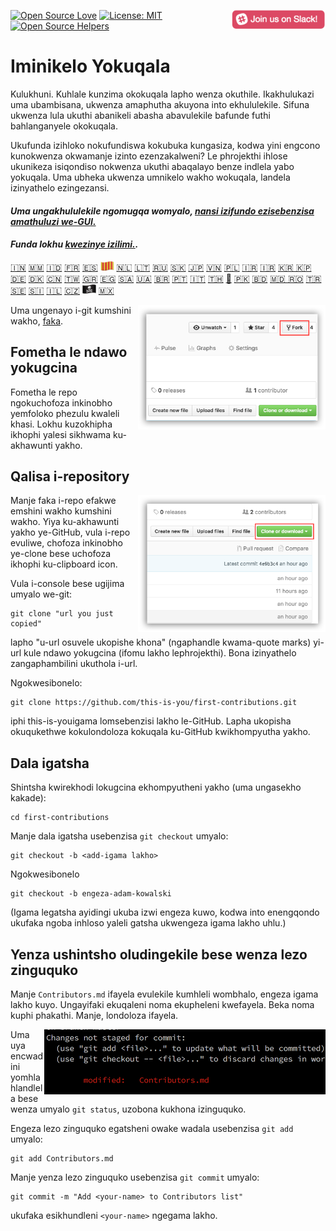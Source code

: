 [![Open Source Love](https://badges.frapsoft.com/os/v1/open-source.svg?v=103)](https://github.com/ellerbrock/open-source-badges/)
[<img align="right" width="150" src="assets/join-slack-team.png">](https://join.slack.com/t/firstcontributors/shared_invite/enQtMzE1MTYwNzI3ODQ0LTZiMDA2OGI2NTYyNjM1MTFiNTc4YTRhZTg4OWZjMzA0ZWZmY2UxYzVkMzI1ZmVmOWI4ODdkZWQwNTM2NDVmNjY)
[![License: MIT](https://img.shields.io/badge/License-MIT-green.svg)](https://opensource.org/licenses/MIT)
[![Open Source Helpers](https://www.codetriage.com/roshanjossey/first-contributions/badges/users.svg)](https://www.codetriage.com/roshanjossey/first-contributions)


# Iminikelo Yokuqala


Kulukhuni. Kuhlale kunzima okokuqala lapho wenza okuthile. Ikakhulukazi uma ubambisana, ukwenza amaphutha akuyona into ekhululekile. Sifuna ukwenza lula ukuthi abanikeli abasha abavulekile bafunde futhi bahlanganyele okokuqala.

Ukufunda izihloko nokufundiswa kokubuka kungasiza, kodwa yini engcono kunokwenza okwamanje izinto ezenzakalweni? Le phrojekthi ihlose ukunikeza isiqondiso nokwenza ukuthi abaqalayo benze indlela yabo yokuqala. Uma ubheka ukwenza umnikelo wakho wokuqala, landela izinyathelo ezingezansi.

#### *Uma ungakhululekile ngomugqa womyalo, [nansi izifundo ezisebenzisa amathuluzi we-GUI.]( #tutorials-using-other-tools )*

#### *Funda lokhu  [kwezinye izilimi.](translations/Translations.md).*

[🇮🇳](translations/README.hi.md)
[🇲🇲](translations/README.mm_unicode.md)
[🇮🇩](translations/README.id.md)
[🇫🇷](translations/README.fr.md)
[🇪🇸](translations/README.es.md)
[<img src="assets/catalan1.png" width="22">](translations/README.ca.md)
[🇳🇱](translations/README.nl.md)
[🇱🇹](translations/README.lt.md)
[🇷🇺](translations/README.ru.md)
[:slovakia:](translations/README.slk.md)
[🇯🇵](translations/README.ja.md)
[🇻🇳](translations/README.vn.md)
[🇵🇱](translations/README.pl.md)
[🇮🇷](translations/README.fa.md)
[🇮🇷](translations/README.fa.en.md)
[🇰🇷 🇰🇵](translations/README.ko.md)
[🇩🇪](translations/README.de.md)
[🇩🇰](translations/README.da.md)
[🇨🇳](translations/README.chs.md)
[🇹🇼](translations/README.cht.md)
[🇬🇷](translations/README.gr.md)
[🇪🇬](translations/README.eg.md)
[🇸🇦](translations/README.ar.md)
[🇺🇦](translations/README.ua.md)
[🇧🇷](translations/README.pt_br.md)
[🇵🇹](translations/README.pt-pt.md)
[🇮🇹](translations/README.it.md)
[🇹🇭](translations/README.th.md)
[🏴](translations/README.gl.md)
[🇵🇰](translations/README.ur.md)
[:bangladesh:](translations/README.bn.md)
[🇲🇩 🇷🇴](translations/README.ro.md)
[🇹🇷](translations/README.tr.md)
[🇸🇪](translations/README.se.md)
[:slovenia:](translations/README.sl.md)
[🇮🇱](translations/README.hb.md)
[🇨🇿](translations/README.cs.md)
[<img src="assets/pirate.png" width="22">](translations/README.en-pirate.md)
[🇲🇽](translations/README.mx.md)



<img align="right" width="300" src="assets/fork.png" alt="fork this repository" />


Uma ungenayo i-git kumshini wakho, [faka]( https://help.github.com/articles/set-up-git/).

## Fometha le ndawo yokugcina

Fometha le repo ngokuchofoza inkinobho yemfoloko phezulu kwaleli khasi. Lokhu kuzokhipha ikhophi yalesi sikhwama ku-akhawunti yakho.

## Qalisa i-repository

<img align="right" width="300" src="assets/clone.png" alt="clone this repository" />

Manje faka i-repo efakwe emshini wakho kumshini wakho. Yiya ku-akhawunti yakho ye-GitHub, vula i-repo evuliwe, chofoza inkinobho ye-clone bese uchofoza ikhophi ku-clipboard icon.

Vula i-console bese ugijima umyalo we-git:

```
git clone "url you just copied"
```
lapho "u-url osuvele ukopishe khona" (ngaphandle kwama-quote marks) yi-url kule ndawo yokugcina (ifomu lakho lephrojekthi). Bona izinyathelo zangaphambilini ukuthola i-url.

Ngokwesibonelo:

```
git clone https://github.com/this-is-you/first-contributions.git
```

iphi this-is-youigama lomsebenzisi lakho le-GitHub. Lapha ukopisha okuqukethwe kokulondoloza kokuqala ku-GitHub kwikhompyutha yakho.

## Dala igatsha

Shintsha kwirekhodi lokugcina ekhompyutheni yakho (uma ungasekho kakade):

```
cd first-contributions
```

Manje dala igatsha usebenzisa  `git checkout` umyalo:

```
git checkout -b <add-igama lakho>
```

Ngokwesibonelo

```
git checkout -b engeza-adam-kowalski
```
(Igama legatsha ayidingi ukuba izwi engeza kuwo, kodwa into enengqondo ukufaka ngoba inhloso yaleli gatsha ukwengeza igama lakho uhlu.)

## Yenza ushintsho oludingekile bese wenza lezo zinguquko

Manje `Contributors.md` ifayela evulekile kumhleli wombhalo, engeza igama lakho kuyo. Ungayifaki ekuqaleni noma ekupheleni kwefayela. Beka noma kuphi phakathi. Manje, londoloza ifayela.

<img align="right" width="450" src="assets/git-status.png" alt="git status" />

Uma uya encwadini yomhlahlandlela bese wenza umyalo  `git status`, uzobona kukhona izinguquko.


Engeza lezo zinguquko egatsheni owake wadala usebenzisa `git add` umyalo:

```
git add Contributors.md
```

Manje yenza lezo zinguquko usebenzisa `git commit` umyalo:

```
git commit -m "Add <your-name> to Contributors list"
```

ukufaka esikhundleni `<your-name>` ngegama lakho.